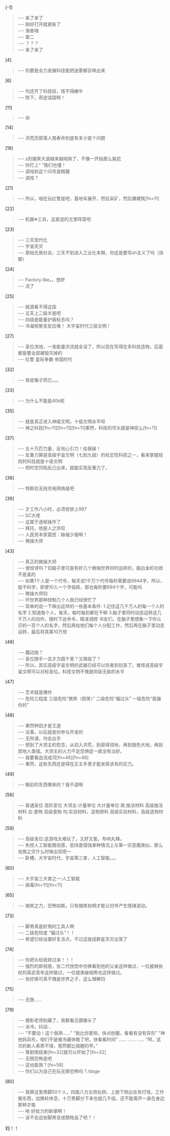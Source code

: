 
[-1] 
>--- 来了来了<br>
>--- 刚好打开就更新了<br>
>--- 海害嗨<br>
>--- 第二<br>
>--- ？？？<br>
>--- 来了来了<br>

[4] 
>--- 钧要是全力发展科技能把迷雾都召唤出来<br>

[6] 
>--- 均还开了科技挂，怪不得嫩牛<br>
>--- 陛下，奇迹误国啊！<br>

[11] 
>--- 😃<br>

[14] 
>--- 洪荒历部落人类寿命到底有多少是个问题<br>

[19] 
>--- z的搞笑大道越来越纯熟了，不像一开始那么尴尬<br>
>--- 你打上“ ”我们也懂！<br>
>--- 调戏和这个问号是精髓<br>
>--- 调戏？<br>

[21] 
>--- 所以，咱在玩红警是吧，基地车展开，然后采矿，然后爆建筑[fn=11]<br>

[22] 
>--- 机器➕工兵，这是选的尤里阵营吧<br>

[23] 
>--- 三天现代化<br>
>--- 宇宙天灾<br>
>--- 原始氏族社会，三天不到进入工业化末期，你这是要写sh主义了吗（扶额）<br>

[24] 
>--- Factory like。。想肝<br>
>--- 活了<br>

[25] 
>--- 姚源看不得这段<br>
>--- 五天上二级半是吧<br>
>--- 四级是能量护盾标志吗？<br>
>--- 冷凝核聚变反应堆！
大宇宙时代三级文明！<br>

[27] 
>--- 圣位洗地，一发能量洪流就全没了，所以现在写得在多科技造物，后面都是要全部被毁灭掉的<br>
>--- 红警 星际争霸 帝国时代<br>

[32] 
>--- 铁皮箱子而已。。。<br>

[33] 
>--- 为什么不能是40k呢<br>

[35] 
>--- 就是真正进入神级文明，十级文明水平呗<br>
>--- 神之科技[fn=11][fn=11][fn=11]果然，科技的尽头就是神技么[fn=11]<br>

[37] 
>--- 五十万匹力量，反地心引力！给我破！<br>
>--- 反重力算是高级宇宙文明（七到九级）的标志性科技之一，看来掌握规则的科技就是十级文明<br>
>--- 把时空凹陷反凸出来，就能实现反重力了。<br>

[38] 
>--- 特斯拉无线充电网络是吧<br>

[39] 
>--- 才工作八小时，必须安排上997<br>
>--- SC大佬<br>
>--- 这属于逐帧操作了<br>
>--- 拜托，他是人之宗哎<br>
>--- 人民资本家震怒：缺福少报啊！<br>
>--- 微操大师<br>

[43] 
>--- 真正的微操大师<br>
>--- 很惊讶吗？钧脑子里可是有好几个微缩世界同时运转的，脑白金的功效不是盖的<br>
>--- 如果1个人是一个代号，每天说1千万个代号每秒需要说6944字，所以，挺不科学，即使10人一个字指挥，那也每秒要694个字，可能吗<br>
>--- 微操大师钧<br>
>--- 环世界那种控制几个人我已经很忙了<br>
>--- 简单的说一下做出这样的一些基本条件:
1.记住这几千万人的每一个人的名字
2.知道每个人，每天，每时每刻都在干嘛
3.脑子里同时动态运转这几千万人的动作，随时下达命令，精准调控
书友们，在脑子里想象一下你认识的一百个人的名字，然后再给他们每个人分配工作，然后再在脑子里动态运转，最后将其乘10万倍<br>

[46] 
>--- 魔动炮？<br>
>--- 圣位随手一击才方圆千里？又降级了？<br>
>--- 所以，其实高级宇宙文明的武器已经可以伤害到初圣了。难怪说高级宇宙文明可以对标圣位。科技文明不愧是同级无敌的水平<br>

[47] 
>--- 艺术就是爆炸<br>
>--- 危险三程度 三级危险“微笑（假笑）”  二级危险“偏过头”  一级危险“我骗你的”<br>

[48] 
>--- 果然种田才是王道<br>
>--- 没事，以后就是你参与开发的<br>
>--- 无所谓，均会出手<br>
>--- 想到了大领主的怨念，从初入洪荒，到获得领地，再到银色大地，再到禁地人类城。大领主的火力不足恐惧症一直没有治好。<br>
>--- 我要看血流成河[fn=46][fn=46]<br>
>--- 果然，这些东西还是得在正主手里才能发挥该有的实力。<br>

[49] 
>--- 眼前的东西哪来的？我不道啊<br>

[56] 
>--- 普通圣位              高阶圣位
大领主:计量单位   大计量单位
昊:施法材料         高级施法材料
古:食物                高级食物
均:实验材料，造物原料       高级实验材料，高级造物材料<br>

[59] 
>--- 高级圣位:这游戏太难玩了，又肝又氪，布响丸辣。<br>
>--- 失控人工智能既视感，低纬度侵蚀某种情况上与第一灾恶魔类似，那么虫族之灾什么时候出现呢～<br>
>--- 卧槽，大宇宙时代，宇宙第三害，人工智能。。。<br>

[60] 
>--- 大宇宙三大害之一:人工智能<br>
>--- 病毒[fn=11][fn=11]<br>

[65] 
>--- 搞笑之力，恐怖如斯。只有搞笑权柄才能让钧爷产生情绪波动。<br>

[73] 
>--- 脚男真是好用的工具人啊<br>
>--- 二级危险度 “偏过头”！！<br>
>--- 希望已经设置好复活点，不过这就成群星天灾出笼了<br>

[74] 
>--- 你把头给我转过来！！！<br>
>--- 强烈的即视感，张二代恍惚中仿佛看到他的父亲这样做过，一位披麻执杖的英武青年这样做过，一位俊美破相男也这样做过。<br>
>--- 张好焕可真不愧是世界之子，这么理解钧<br>

[75] 
>--- 无限……<br>

[79] 
>--- 摄影老师别藏了，我都看见摄像头了<br>
>--- 冰冷，抖动…<br>
>--- “不要动！这个我熟……”
“我比你更熟，快点刨腹，看看有没有异形”
“神他妈异形，咱们不是被冷藏休眠了吧，快看看时间”
…… …… ……
“呵，这次的新人素质不错，竟然都比我醒的早。”<br>
>--- 等剧情结束[fn=32]就可以开始了[fn=32]<br>
>--- 无限恐怖是吧<br>
>--- 这也能熟？[fn=58]<br>
>--- 你们以为自己在玩无限恐怖吗？/doge<br>

[80] 
>--- 我算这里男脚50个人，四面八方左侧右侧，上册下侧出任务打怪，工作搬东西，加换轮休息，十万男脚分下来也就几千组，还不能离开一直在身边那种才能<br>
>--- 吔 好给力的断章啊！<br>
>--- 该不会这些脚男变成牺牲品了吧？！

钧！！<br>
